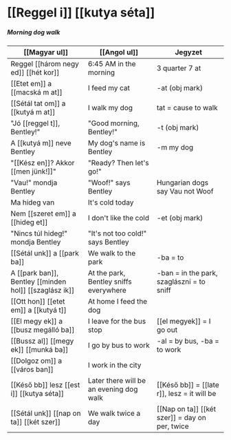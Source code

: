 # [[Reggel i]] [[kutya séta]]
##### Morning dog walk

| [[Magyar ul]]                                          | [[Angol ul]]                            | Jegyzet                                        |
|--------------------------------------------------------|-----------------------------------------|------------------------------------------------|
| Reggel [[három negy ed]] [[hét kor]]                   | 6:45 AM in the morning                  | 3 quarter 7 at                                 |
| [[Etet em]] a [[macská m at]]                          | I feed my cat                           | -at (obj mark)                                 |
| [[Sétál tat om]] a [[kutyá m at]]                      | I walk my dog                           | tat = cause to walk                            |
| "Jó [[reggel t]], Bentley!"                            | "Good morning, Bentley!"                | -t (obj mark)                                  |
| A [[kutyá m]] neve Bentley                             | My dog's name is Bentley                | -m my dog                                      |
| "[[Kész en]]? Akkor [[men jünk!]]"                     | "Ready? Then let's go!"                 |                                                |
| "Vau!" mondja Bentley                                  | "Woof!" says Bentley                    | Hungarian dogs say Vau not Woof                |
| Ma hideg van                                           | It's cold today                         |                                                |
| Nem [[szeret em]] a [[hideg et]]                       | I don't like the cold                   | -et (obj mark)                                 |
| "Nincs túl hideg!" mondja Bentley                      | "It's not too cold!" says Bentley       |                                                |
| [[Sétál unk]] a [[park ba]]                            | We walk to the park                     | -ba = to                                       |
| A [[park ban]], Bentley [[minden hol]] [[szaglász ik]] | At the park, Bentley sniffs everywhere  | -ban = in the park, szaglászni = to sniff      |
| [[Ott hon]] [[etet em]] a [[kutyá t]]                  | At home I feed the dog                  |                                                |
| [[El megy ek]] a [[busz megálló ba]]                   | I leave for the bus stop                | [[el megyek]] = I go out                       |
| [[Bussz al]] [[megy ek]] [[munká ba]]                  | I go by bus to work                     | -al = by bus, -ba = to work                    |
| [[Dolgoz om]] a [[város ban]]                          | I work in the city                      |                                                |
| [[Késő bb]] lesz [[est i]] [[kutya séta]]              | Later there will be an evening dog walk | [[Késő bb]] = [[late r]], lesz = it will be    |
| [[Sétál unk]] [[nap on ta]] [[két szer]]               | We walk twice a day                     | [[Nap on ta]] [[két szer]] = day on per, twice |


<!--
| Magyarul                   | Angolul                     | Jegyzet                            |
|----------------------------|-----------------------------|------------------------------------|
| [[Reggel i]] étel finom    | The breakfast food is tasty | [[Reggel i]] = (of) morning (adj.) |
| [[Magyar ország ban]] élek | I live in Hungary           | ország = country, ‑ban = in        |
-->